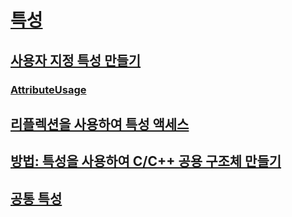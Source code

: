 # [특성](index.md)
## [사용자 지정 특성 만들기](creating-custom-attributes.md)
### [AttributeUsage](attributeusage.md)
## [리플렉션을 사용하여 특성 액세스](accessing-attributes-by-using-reflection.md)
## [방법: 특성을 사용하여 C/C++ 공용 구조체 만들기](how-to-create-a-c-cpp-union-by-using-attributes.md)
## [공통 특성](common-attributes.md)
